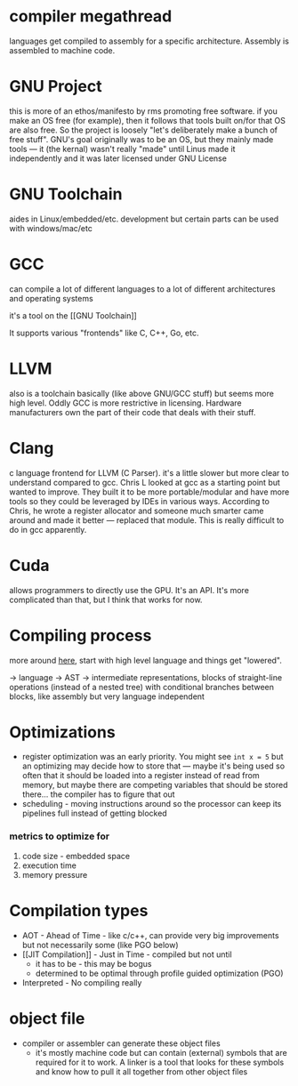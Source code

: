 # compiler megathread

languages get compiled to assembly for a specific architecture. Assembly is assembled to machine code.

# GNU Project

this is more of an ethos/manifesto by rms promoting free software. if you make an OS free (for example), then it follows that tools built on/for that OS are also free. So the project is loosely "let's deliberately make a bunch of free stuff". GNU's goal originally was to be an OS, but they mainly made tools — it (the kernal) wasn't really "made" until Linus made it independently and it was later licensed under GNU License

# GNU Toolchain

aides in Linux/embedded/etc. development but certain parts can be used with windows/mac/etc

# GCC

can compile a lot of different languages to a lot of different architectures and operating systems

it's a tool on the [[GNU Toolchain]]

It supports various "frontends" like C, C++, Go, etc.

# LLVM

also is a toolchain basically (like above GNU/GCC stuff) but seems more high level. Oddly GCC is more restrictive in licensing. Hardware manufacturers own the part of their code that deals with their stuff. 

# Clang

c language frontend for LLVM (C Parser). it's a little slower but more clear to understand compared to gcc. Chris L looked at gcc as a starting point but wanted to improve. They built it to be more portable/modular and have more tools so they could be leveraged by IDEs in various ways. According to Chris, he wrote a register allocator and someone much smarter came around and made it better — replaced that module. This is really difficult to do in gcc apparently.

# Cuda

allows programmers to directly use the GPU. It's an API. It's more complicated than that, but I think that works for now.

# Compiling process

more around [here](https://youtu.be/yCd3CzGSte8?t=1165), start with high level language and things get "lowered".

→ language → AST → intermediate representations, blocks of straight-line operations (instead of a nested tree) with conditional branches between blocks, like assembly but very language independent 

# Optimizations

- register optimization was an early priority. You might see `int x = 5` but an optimizing may decide how to store that — maybe it's being used so often that it should be loaded into a register instead of read from memory, but maybe there are competing variables that should be stored there... the compiler has to figure that out
- scheduling - moving instructions around so the processor can keep its pipelines full instead of getting blocked

### metrics to optimize for

1. code size - embedded space
2. execution time
3. memory pressure

# Compilation types

- AOT - Ahead of Time - like c/c++, can provide very big improvements but not necessarily some (like PGO below)
- [[JIT Compilation]]  - Just in Time - compiled but not until
    - it has to be - this may be bogus
    - determined to be optimal through profile guided optimization (PGO)
- Interpreted - No compiling really

# object file

- compiler or assembler can generate these object files
    - it's mostly machine code but can contain (external) symbols that are required for it to work. A linker is a tool that looks for these symbols and know how to pull it all together from other object files